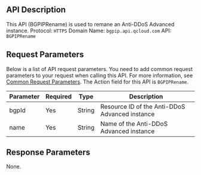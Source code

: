 ## API Description
This API (BGPIPRename) is used to remane an Anti-DDoS Advanced instance.
Protocol: `HTTPS`
Domain Name: `bgpip.api.qcloud.com`
API: `BGPIPRename`

## Request Parameters
Below is a list of API request parameters. You need to add common request parameters to your request when calling this API. For more information, see [Common Request Parameters](https://intl.cloud.tencent.com/document/product/297/7291). The Action field for this API is `BGPIPRename`.

| Parameter | Required | Type | Description |
|---------|---------|---------|---------|
| bgpId | Yes | String | Resource ID of the Anti-DDoS Advanced instance|
| name | Yes | String | Name of the Anti-DDoS Advanced instance|

## Response Parameters
None.

